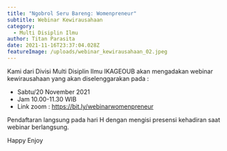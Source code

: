 ```yaml
---
title: "Ngobrol Seru Bareng: Womenpreneur"
subtitle: Webinar Kewirausahaan
category:
  - Multi Disiplin Ilmu
author: Titan Parasita
date: 2021-11-16T23:37:04.028Z
featureImage: /uploads/webinar_kewirausahaan_02.jpeg
---
```

Kami dari Divisi Multi Disiplin Ilmu IKAGEOUB akan mengadakan webinar kewirausahaan yang akan diselenggarakan pada : 

* Sabtu/20 November 2021 
* Jam 10.00-11.30 WIB
* Link zoom : <https://bit.ly/webinarwomenpreneur>

Pendaftaran langsung pada hari H dengan mengisi presensi kehadiran saat webinar berlangsung. 

Happy Enjoy